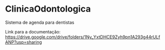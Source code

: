 # ClinicaOdontologica
Sistema de agenda para dentistas

Link para a documentação: https://drive.google.com/drive/folders/1Ny_YxtDHCE9Zyh9pn1A293g44rULfANP?usp=sharing
